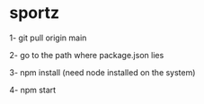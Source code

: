 # sportz

1- git pull origin main


2- go to the path where package.json lies


3- npm install (need node installed on the system)


4- npm start
